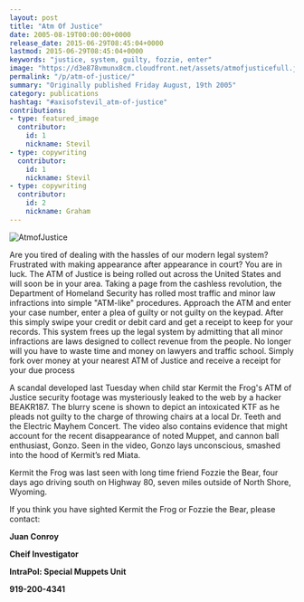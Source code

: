```yaml
---
layout: post
title: "Atm Of Justice"
date: 2005-08-19T00:00:00+0000
release_date: 2015-06-29T08:45:04+0000
lastmod: 2015-06-29T08:45:04+0000
keywords: "justice, system, guilty, fozzie, enter"
image: "https://d3e878vmunx8cm.cloudfront.net/assets/atmofjusticefull.jpg"
permalink: "/p/atm-of-justice/"
summary: "Originally published Friday August, 19th 2005"
category: publications
hashtag: "#axisofstevil_atm-of-justice"
contributions:
- type: featured_image
  contributor:
    id: 1
    nickname: Stevil
- type: copywriting
  contributor:
    id: 1
    nickname: Stevil
- type: copywriting
  contributor:
    id: 2
    nickname: Graham
---
```


[id_1]: https://d3e878vmunx8cm.cloudfront.net/assets/atmofjusticefull.jpg "AtmofJustice"
![AtmofJustice][id_1]

Are you tired of dealing with the hassles of our modern legal system? Frustrated with making appearance after appearance in court? You are in luck. The ATM of Justice is being rolled out across the United States and will soon be in your area. Taking a page from the cashless revolution, the Department of Homeland Security has rolled most traffic and minor law infractions into simple "ATM-like" procedures. Approach the ATM and enter your case number, enter a plea of guilty or not guilty on the keypad. After this simply swipe your credit or debit card and get a receipt to keep for your records. This system frees up the legal system by admitting that all minor infractions are laws designed to collect revenue from the people. No longer will you have to waste time and money on lawyers and traffic school. Simply fork over money at your nearest ATM of Justice and receive a receipt for your due process

A scandal developed last Tuesday when child star Kermit the Frog's ATM of Justice security footage was mysteriously leaked to the web by a hacker BEAKR187. The blurry scene is shown to depict an intoxicated KTF as he pleads not guilty to the charge of throwing chairs at a local Dr. Teeth and the Electric Mayhem Concert. The video also contains evidence that might account for the recent disappearance of noted Muppet, and cannon ball enthusiast, Gonzo. Seen in the video, Gonzo lays unconscious, smashed into the hood of Kermit’s red Miata.

Kermit the Frog was last seen with long time friend Fozzie the Bear, four days ago driving south on Highway 80, seven miles outside of North Shore, Wyoming.

If you think you have sighted Kermit the Frog or Fozzie the Bear, please contact:

**Juan Conroy**

**Cheif Investigator**

**IntraPol: Special Muppets Unit**

**919-200-4341**
